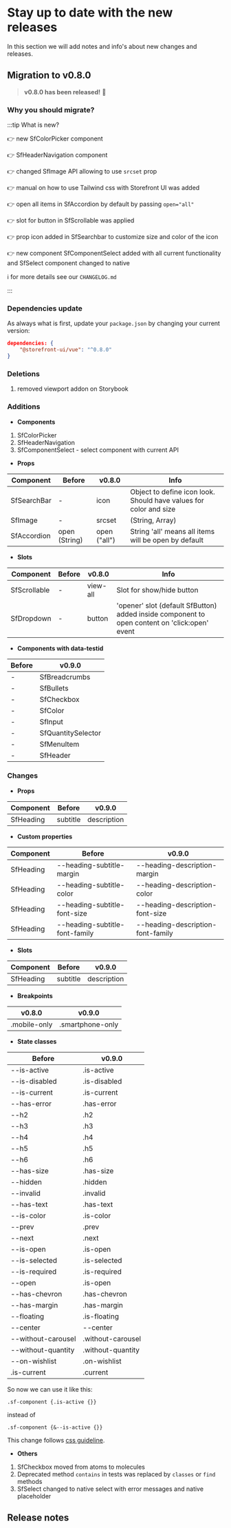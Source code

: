 # Stay up to date with the new releases

In this section we will add notes and info's about new changes and releases.


## Migration to v0.8.0

> **v0.8.0 has been released!** :tada:

### **Why you should migrate?**

:::tip What is new?

:point_right: new SfColorPicker component  

:point_right: SfHeaderNavigation component 

:point_right: changed SfImage API allowing to use `srcset` prop

:point_right: manual on how to use Tailwind css with Storefront UI was added 

:point_right: open all items in SfAccordion by default by passing `open="all"`

:point_right: slot for button in SfScrollable was applied

:point_right: prop icon added in SfSearchbar to customize size and color of the icon

:point_right: new component SfComponentSelect added with all current functionality and SfSelect component changed to native 

:information_source: for more details see our `CHANGELOG.md`

:::

### Dependencies update

As always what is first, update your `package.json` by changing your current version:

```json
dependencies: {
    "@storefront-ui/vue": "^0.8.0"
}
```

### Deletions

1. removed viewport addon on Storybook

### Additions

- **Components** 

1. SfColorPicker
2. SfHeaderNavigation 
3. SfComponentSelect - select component with current API

- **Props**
  
Component | Before | v0.8.0 | Info
------------ | ------------ | ------------ | ------------
SfSearchBar| - | icon | Object to define icon look. Should have values for color and size
SfImage| - | srcset | (String, Array) 
SfAccordion | open (String) | open ("all") | String 'all' means all items will be open by default

- **Slots**

Component | Before | v0.8.0 | Info
------------ | ------------ | ------------ | ------------
SfScrollable | - | view-all | Slot for show/hide button
SfDropdown| - | button | 'opener' slot (default SfButton) added inside component to open content on 'click:open' event

- **Components with data-testid**

Before | v0.9.0
------------ | ------------
- | SfBreadcrumbs
- | SfBullets
- | SfCheckbox
- | SfColor
- | SfInput
- | SfQuantitySelector
- | SfMenuItem
- | SfHeader

### Changes

- **Props**

Component | Before | v0.9.0
------------ | ------------ | ------------
SfHeading | subtitle | description

- **Custom properties**

Component | Before | v0.9.0
------------ | ------------ | ------------
SfHeading | --heading-subtitle-margin | --heading-description-margin
SfHeading | --heading-subtitle-color | --heading-description-color
SfHeading | --heading-subtitle-font-size | --heading-description-font-size
SfHeading | --heading-subtitle-font-family | --heading-description-font-family

- **Slots**

Component | Before | v0.9.0
------------ | ------------ | ------------
SfHeading | subtitle | description

- **Breakpoints**

v0.8.0 | v0.9.0
------------ | ------------
.mobile-only | .smartphone-only

- **State classes**

Before | v0.9.0 
------------ | ------------- 
--is-active |  .is-active
--is-disabled | .is-disabled
--is-current | .is-current
--has-error | .has-error
--h2 | .h2 
--h3 | .h3 
--h4 | .h4 
--h5 | .h5 
--h6 | .h6 
--has-size | .has-size
--hidden | .hidden 
--invalid | .invalid 
--has-text | .has-text 
--is-color | .is-color 
--prev | .prev
--next | .next 
--is-open | .is-open 
--is-selected | .is-selected 
--is-required | .is-required 
--open | .is-open 
--has-chevron | .has-chevron 
--has-margin | .has-margin 
--floating | .is-floating
--center | --center 
--without-carousel | .without-carousel
--without-quantity | .without-quantity
--on-wishlist | .on-wishlist 
.is-current | .current

So now we can use it like this: 
```
.sf-component {.is-active {}}
```
instead of 
```
.sf-component {&--is-active {}}
```
This change follows [css guideline](https://github.com/chris-pearce/css-guidelines#state-hooks).

- **Others**

1. SfCheckbox moved from atoms to molecules
2. Deprecated method `contains` in tests was replaced by `classes` or `find` methods
3. SfSelect changed to native select with error messages and native placeholder

## Release notes
